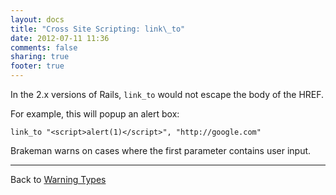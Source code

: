 ```yaml
---
layout: docs
title: "Cross Site Scripting: link\_to"
date: 2012-07-11 11:36
comments: false
sharing: true
footer: true
---
```


In the 2.x versions of Rails, `link_to` would not escape the body of the HREF.

For example, this will popup an alert box:

    link_to "<script>alert(1)</script>", "http://google.com"

Brakeman warns on cases where the first parameter contains user input.

---
Back to [Warning Types](/docs/warning_types)
